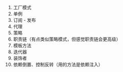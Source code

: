 1. 工厂模式
2. 单例
3. 订阅 - 发布
4. 代理
5. 策略 
6. 职责链（有点类似策略模式，但感觉职责链会更高级）
7. 模板方法
8. 迭代器
9. 装饰者
10. 依赖倒置、控制反转（用的方法是依赖注入）


